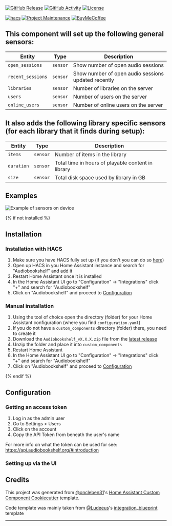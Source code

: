 [![GitHub Release][releases-shield]][releases]
[![GitHub Activity][commits-shield]][commits]
[![License][license-shield]](LICENSE)

[![hacs][hacsbadge]][hacs]
[![Project Maintenance][maintenance-shield]][user_profile]
[![BuyMeCoffee][buymecoffeebadge]][buymecoffee]

## This component will set up the following general sensors:

| Entity            |       Type       | Description                                            |
| ---------------   | ---------------- | ------------------------------------                   |
| `open_sessions`   | `sensor`         | Show number of open audio sessions                     |
| `recent_sessions` | `sensor`         | Show number of open audio sessions updated recently    |
| `libraries`       | `sensor`         | Number of libraries on the server                      |
| `users`           | `sensor`         | Number of users on the server                          |
| `online_users`    | `sensor`         | Number of online users on the server                   |

## It also adds the following library specific sensors (for each library that it finds during setup):
| Entity             | Type           | Description                                              |
| ------------------ | -------------- | -------------------------------------------------------- |
| `items`            | `sensor`       | Number of items in the library                           |
| `duration`         | `sensor`       | Total time in hours of playable content in library       |
| `size`             | `sensor`       | Total disk space used by library in GB                   |

## Examples

![Example of sensors on device](docs/hass-audiobookshelf-example.png)

{% if not installed %}

## Installation

### Installation with HACS

1. Make sure you have HACS fully set up (if you don't you can do so [here](https://hacs.xyz/docs/use/))
2. Open up HACS in you Home Assistant instance and search for "Audiobookshelf" and add it
3. Restart Home Assistant once it is installed
4. In the Home Assistant UI go to "Configuration" -> "Integrations" click "+" and search for "Audiobookshelf"
5. Click on "Audiobookshelf" and proceed to [Configuration](#configuration)

### Manual installation

1. Using the tool of choice open the directory (folder) for your Home Assistant configuration (where you find `configuration.yaml`)
2. If you do not have a `custom_components` directory (folder) there, you need to create it
3. Download the `Audiobookshelf_vX.X.X.zip` file from the [latest release](https://github.com/wolffshots/hass-audiobookshelf/releases/latest)
4. Unzip the folder and place it into `custom_components`
5. Restart Home Assistant
6. In the Home Assistant UI go to "Configuration" -> "Integrations" click "+" and search for "Audiobookshelf"
7. Click on "Audiobookshelf" and proceed to [Configuration](#configuration)

{% endif %}

## Configuration

### Getting an access token

1. Log in as the admin user
2. Go to Settings > Users
3. Click on the account
4. Copy the API Token from beneath the user's name

For more info on what the token can be used for see: https://api.audiobookshelf.org/#introduction

### Setting up via the UI

## Credits

This project was generated from [@oncleben31](https://github.com/oncleben31)'s [Home Assistant Custom Component Cookiecutter](https://github.com/oncleben31/cookiecutter-homeassistant-custom-component) template.

Code template was mainly taken from [@Ludeeus](https://github.com/ludeeus)'s [integration_blueprint][integration_blueprint] template

---

[integration_blueprint]: https://github.com/custom-components/integration_blueprint
[buymecoffee]: https://www.buymeacoffee.com/wolffshots
[buymecoffeebadge]: https://img.shields.io/badge/buy%20me%20a%20coffee-donate-yellow.svg?style=for-the-badge
[commits-shield]: https://img.shields.io/github/commit-activity/y/wolffshots/hass-audiobookshelf.svg?style=for-the-badge
[commits]: https://github.com/wolffshots/hass-audiobookshelf/commits/main
[hacs]: https://hacs.xyz
[hacsbadge]: https://img.shields.io/badge/HACS-Custom-orange.svg?style=for-the-badge
[license]: https://github.com/wolffshots/hass-audiobookshelf/blob/main/LICENSE
[license-shield]: https://img.shields.io/github/license/wolffshots/hass-audiobookshelf.svg?style=for-the-badge
[maintenance-shield]: https://img.shields.io/badge/maintainer-%40wolffshots-blue.svg?style=for-the-badge
[releases-shield]: https://img.shields.io/github/release/wolffshots/hass-audiobookshelf.svg?style=for-the-badge
[releases]: https://github.com/wolffshots/hass-audiobookshelf/releases
[user_profile]: https://github.com/wolffshots
